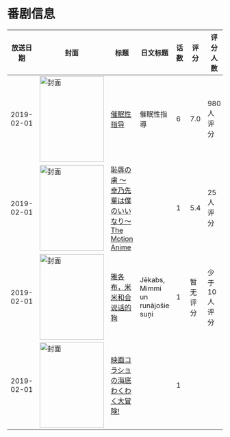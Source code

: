 # 番剧信息

|放送日期|封面|标题|日文标题|话数|评分|评分人数|
|---|---|---|---|---|---|---|
|2019-02-01|<img src="/img/no_icon_subject.png" alt="封面" style="width:150px;height:200px;object-fit:cover;">|[催眠性指导](https://bangumi.tv/subject/268790)|催眠性指導|6|7.0|980人评分|
|2019-02-01|<img src="/img/no_icon_subject.png" alt="封面" style="width:150px;height:200px;object-fit:cover;">|[恥辱の虜 ～幸乃先輩は僕のいいなり～ The Motion Anime](https://bangumi.tv/subject/286278)||1|5.4|25人评分|
|2019-02-01|<img src="//lain.bgm.tv/pic/cover/c/81/1f/332629_VYz85.jpg" alt="封面" style="width:150px;height:200px;object-fit:cover;">|[雅各布，米米和会说话的狗](https://bangumi.tv/subject/332629)|Jēkabs, Mimmi un runājošie suņi|1|暂无评分|少于10人评分|
|2019-02-01|<img src="//lain.bgm.tv/pic/cover/c/f8/b6/338474_ttTFM.jpg" alt="封面" style="width:150px;height:200px;object-fit:cover;">|[映画コラショの海底わくわく大冒険!](https://bangumi.tv/subject/338474)||1|||
